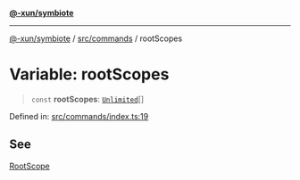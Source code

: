 [**@-xun/symbiote**](../../../README.md)

***

[@-xun/symbiote](../../../README.md) / [src/commands](../README.md) / rootScopes

# Variable: rootScopes

> `const` **rootScopes**: [`Unlimited`](../../configure/enumerations/UnlimitedGlobalScope.md#unlimited)[]

Defined in: [src/commands/index.ts:19](https://github.com/Xunnamius/symbiote/blob/f5dbcf226533401d9fc449ad30ae068d637c3138/src/commands/index.ts#L19)

## See

[RootScope](../../configure/enumerations/UnlimitedGlobalScope.md)
